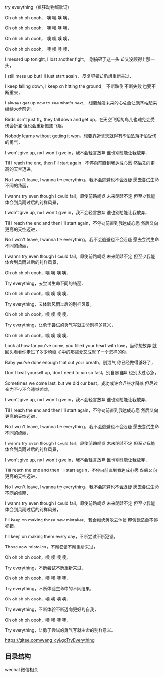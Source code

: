try everything（疯狂动物城歌词）

Oh oh oh oh oooh，
噢 噢 噢 噢，

Oh oh oh oh oooh，
噢 噢 噢 噢，

Oh oh oh oh oooh，
噢 噢 噢 噢，

Oh oh oh oh oooh，
噢 噢 噢 噢，

I messed up tonight, I lost another fight，
刚搞砸了这一头 却又没顾得上那一头，

I still mess up but I'll just start again，
反复犯错却仍想重新来过，

I keep falling down, I keep on hitting the ground，
不断跌倒 不断失败 也要不断重来，

I always get up now to see what's next，
想要触碰未来的心总会让我再站起来 继续大步前迈，

Birds don't just fly, they fall down and get up，在天空飞翔的鸟儿也难免会受伤会折翼 但也会重新振翅飞起，

Nobody learns without getting it won，想要靠近蓝天就得有不怕坠落不怕受伤的勇气，

I won't give up, no I won't give in，我不会轻言放弃 谁也别想能让我放弃，

Til I reach the end, then I'll start again，不停向前直到我达成心愿 然后又向更高的天空迈进，

No I won't leave, I wanna try everything，我不会逃避也不会迟疑 愿去尝试生命不同的绮丽，

I wanna try even though I could fail，即使前路崎岖 未来阴晴不定 但至少我能体会到风雨过后的别样风景，

I won't give up, no I won't give in，我不会轻言放弃 谁也别想能让我放弃，

Til I reach the end and then I'll start again，不停向前直到我达成心愿 然后又向更高的天空迈进，

No I won't leave, I wanna try everything，我不会逃避也不会迟疑 愿去尝试生命不同的绮丽，

I wanna try even though I could fail，即使前路崎岖 未来阴晴不定 但至少我能体会到风雨过后的别样风景，

Oh oh oh oh oooh，噢 噢 噢 噢，

Try everything，去尝试生命不同的绮丽，

Oh oh oh oh oooh，噢 噢 噢 噢，

Try everything，去体验风雨过后的别样风景，

Oh oh oh oh oooh，噢 噢 噢 噢，

Try everything，让勇于尝试的勇气写就生命别样的意义，

Oh oh oh oh oooh，噢 噢 噢 噢，

Look at how far you've come, you filled your heart with love，当你想放弃 就回头看看你走过了多少崎岖 心中的那些爱又成就了一个怎样的你，

Baby you've done enough that cut your breath，别泄气 你已经做得够好了，

Don't beat yourself up, don't need to run so fast，别自暴自弃 也别太过心急，

Sometimes we come last, but we did our best，成功或许会迟些才降临 但尽过全力至少不会遗憾唏嘘，

I won't give up, no I won't give in，我不会轻言放弃 谁也别想能让我放弃，

Til I reach the end and then I'll start again，不停向前直到我达成心愿 然后又向更高的天空迈进，

No I won't leave, I wanna try everything，我不会逃避也不会迟疑 愿去尝试生命不同的绮丽，

I wanna try even though I could fail，即使前路崎岖 未来阴晴不定 但至少我能体会到风雨过后的别样风景，

I won't give up, no I won't give in，我不会轻言放弃 谁也别想能让我放弃，

TilI reach the end and then I'll start again，不停向前直到我达成心愿 然后又向更高的天空迈进，

No I won't leave, I wanna try everything，我不会逃避也不会迟疑 愿去尝试生命不同的绮丽，

I wanna try even though I could fail，即使前路崎岖 未来阴晴不定 但至少我能体会到风雨过后的别样风景，

I'll keep on making those new mistakes，我会继续勇敢去体验 即使我还会不停犯错，

I'll keep on making them every day，不断尝试不断犯错，

Those new mistakes，不断犯错不断重新来过，

Oh oh oh oh oooh，噢 噢 噢 噢，

Try everything，不断尝试不断重新来过，

Oh oh oh oh oooh，噢 噢 噢 噢，

Try everything，不断体验生命中的不同结果，

Oh oh oh oh oooh，噢 噢 噢 噢，

Try everything，不断体验不断迈向更好的自我，

Oh oh oh oh oooh，噢 噢 噢 噢，

Try everything，让勇于尝试的勇气写就生命的别样意义。

https://gitee.com/wang_cyi/goTryEverything







## 目录结构



wechat 微信相关